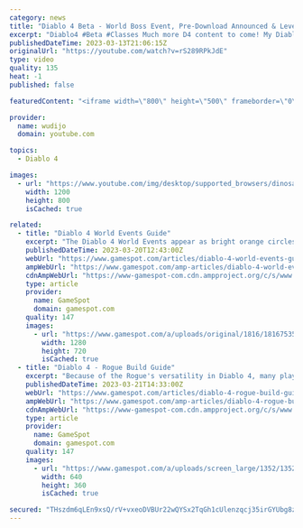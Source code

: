 ```yaml
---
category: news
title: "Diablo 4 Beta - World Boss Event, Pre-Download Announced & Leveling Guides"
excerpt: "Diablo4 #Beta #Classes Much more D4 content to come! My Diablo 4 Playlist: ..."
publishedDateTime: 2023-03-13T21:06:15Z
originalUrl: "https://youtube.com/watch?v=rS289RPkJdE"
type: video
quality: 135
heat: -1
published: false

featuredContent: "<iframe width=\"800\" height=\"500\" frameborder=\"0\" src=\"https://www.youtube.com/embed/rS289RPkJdE\" allow=\"accelerometer; autoplay; encrypted-media; gyroscope; picture-in-picture\" allowfullscreen></iframe>"

provider:
  name: wudijo
  domain: youtube.com

topics:
  - Diablo 4

images:
  - url: "https://www.youtube.com/img/desktop/supported_browsers/dinosaur.png"
    width: 1200
    height: 800
    isCached: true

related:
  - title: "Diablo 4 World Events Guide"
    excerpt: "The Diablo 4 World Events appear as bright orange circles on your minimap (to differentiate them from main quests and sidequests). Upon reaching the area, the type of task and requirement will appear."
    publishedDateTime: 2023-03-20T12:43:00Z
    webUrl: "https://www.gamespot.com/articles/diablo-4-world-events-guide/1100-6512477/"
    ampWebUrl: "https://www.gamespot.com/amp-articles/diablo-4-world-events-guide/1100-6512477/"
    cdnAmpWebUrl: "https://www-gamespot-com.cdn.ampproject.org/c/s/www.gamespot.com/amp-articles/diablo-4-world-events-guide/1100-6512477/"
    type: article
    provider:
      name: GameSpot
      domain: gamespot.com
    quality: 147
    images:
      - url: "https://www.gamespot.com/a/uploads/original/1816/18167535/4114512-diablo4worldeventsguide-.jpg"
        width: 1280
        height: 720
        isCached: true
  - title: "Diablo 4 - Rogue Build Guide"
    excerpt: "Because of the Rogue's versatility in Diablo 4, many players are puzzled as to how to properly build out their character. In this guide, we will be going over our recommended build guide for the Rogue ..."
    publishedDateTime: 2023-03-21T14:33:00Z
    webUrl: "https://www.gamespot.com/articles/diablo-4-rogue-build-guide/1100-6512551/"
    ampWebUrl: "https://www.gamespot.com/amp-articles/diablo-4-rogue-build-guide/1100-6512551/"
    cdnAmpWebUrl: "https://www-gamespot-com.cdn.ampproject.org/c/s/www.gamespot.com/amp-articles/diablo-4-rogue-build-guide/1100-6512551/"
    type: article
    provider:
      name: GameSpot
      domain: gamespot.com
    quality: 147
    images:
      - url: "https://www.gamespot.com/a/uploads/screen_large/1352/13527689/4114967-livestream_diablo4beta.jpg"
        width: 640
        height: 360
        isCached: true

secured: "THszdm6qLEn9xsQ/rV+vxeoDVBUr22wQYSx2TqGh1cUlenzqcj35irGYUbg8zFqhZCpd6S8bCr/6Zs99/qcCrbM4d5yP7fi7iUYSCx4tvXVg1okUndQkeHD3vVLjF2kT1FibLqXH9TSYZhVx4PdRn2BIByr3l1DyKUmCjdGfSavEilyUCaJWHlJddBPjV/umNh6hGZmkdStMgxdtt/XI2tta7JMA/1cxPXdY4c5rasF3U3pNosfPfxspiT1UgDeWCrhkNPph7O6kzdfaAppWbawU2Fn/xyl497t/H+L6w6/h1s0gqXCi0/5DCE7fmtyVebDznNAt9BNcgLRdEcSMfmaa2zLgVCwFtk5bEQV1ZUfi2dWDFuctkxLTt9EtuFcx13/TWNRCk6X8LgJQWaSNI2gbKQDZFClqbdbRBPcAYXKmZnkxEcr63zh+NWKLjLTE;/d00vXi6BYrePlPpJMqfEA=="
---
```


